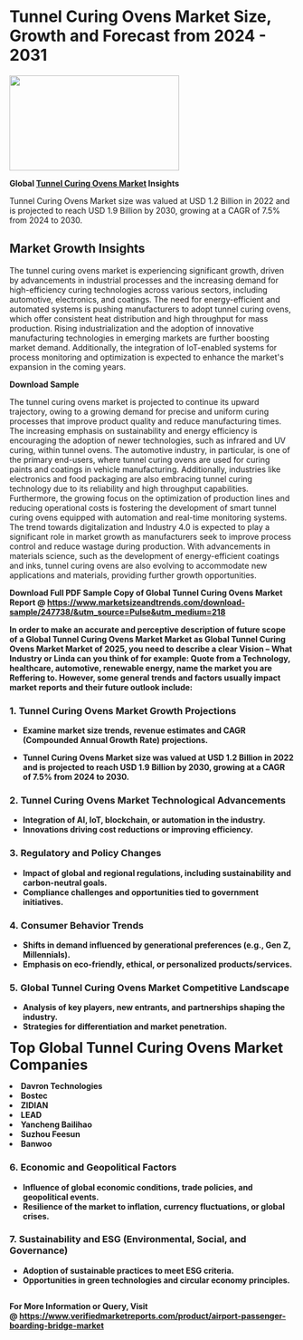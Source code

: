 <H1>Tunnel Curing Ovens Market Size, Growth and Forecast from 2024 - 2031</H1><img class="aligncenter size-medium wp-image-584254" src="https://thirdeyenews.in/wp-content/uploads/2024/09/Global-Market-Research-300x168.jpeg" alt="" width="300" height="168" /><p><strong>Global&nbsp;<a href="https://www.marketsizeandtrends.com/download-sample/247738/&amp;utm_source=Pulse&amp;utm_medium=218">Tunnel Curing Ovens Market</a> Insights</strong></p><p>Tunnel Curing Ovens Market size was valued at USD 1.2 Billion in 2022 and is projected to reach USD 1.9 Billion by 2030, growing at a CAGR of 7.5% from 2024 to 2030.</p><p><h2>Market Growth Insights</h2> <p>The tunnel curing ovens market is experiencing significant growth, driven by advancements in industrial processes and the increasing demand for high-efficiency curing technologies across various sectors, including automotive, electronics, and coatings. The need for energy-efficient and automated systems is pushing manufacturers to adopt tunnel curing ovens, which offer consistent heat distribution and high throughput for mass production. Rising industrialization and the adoption of innovative manufacturing technologies in emerging markets are further boosting market demand. Additionally, the integration of IoT-enabled systems for process monitoring and optimization is expected to enhance the market's expansion in the coming years.</p> <p><strong>Download Sample</strong></p> <p>The tunnel curing ovens market is projected to continue its upward trajectory, owing to a growing demand for precise and uniform curing processes that improve product quality and reduce manufacturing times. The increasing emphasis on sustainability and energy efficiency is encouraging the adoption of newer technologies, such as infrared and UV curing, within tunnel ovens. The automotive industry, in particular, is one of the primary end-users, where tunnel curing ovens are used for curing paints and coatings in vehicle manufacturing. Additionally, industries like electronics and food packaging are also embracing tunnel curing technology due to its reliability and high throughput capabilities. Furthermore, the growing focus on the optimization of production lines and reducing operational costs is fostering the development of smart tunnel curing ovens equipped with automation and real-time monitoring systems. The trend towards digitalization and Industry 4.0 is expected to play a significant role in market growth as manufacturers seek to improve process control and reduce wastage during production. With advancements in materials science, such as the development of energy-efficient coatings and inks, tunnel curing ovens are also evolving to accommodate new applications and materials, providing further growth opportunities.</p> <p><strong></p><p><span class=""><strong>Download Full PDF Sample Copy of Global Tunnel Curing Ovens Market Report</strong> @ <a href="https://www.marketsizeandtrends.com/download-sample/247738/&amp;utm_source=Pulse&amp;utm_medium=218" target="_blank">https://www.marketsizeandtrends.com/download-sample/247738/&amp;utm_source=Pulse&amp;utm_medium=218</a></span></p><p>In order to make an accurate and perceptive description of future scope of a Global&nbsp;Tunnel Curing Ovens Market Market as Global&nbsp;Tunnel Curing Ovens Market Market of 2025, you need to describe a clear Vision &ndash; What Industry or Linda can you think of for example: Quote from a Technology, healthcare, automotive, renewable energy, name the market you are Reffering to. However, some general trends and factors usually impact market reports and their future outlook include:</p><h3>1.&nbsp;<strong>Tunnel Curing Ovens Market Growth Projections</strong></h3><ul><li>Examine market size trends, revenue estimates and CAGR (Compounded Annual Growth Rate) projections.</li><li><p>Tunnel Curing Ovens Market size was valued at USD 1.2 Billion in 2022 and is projected to reach USD 1.9 Billion by 2030, growing at a CAGR of 7.5% from 2024 to 2030.</p></li></ul><h3>2.&nbsp;<strong>Tunnel Curing Ovens Market Technological Advancements</strong></h3><ul><li>Integration of AI, IoT, blockchain, or automation in the industry.</li><li>Innovations driving cost reductions or improving efficiency.</li></ul><h3>3.&nbsp;<strong>Regulatory and Policy Changes</strong></h3><ul><li>Impact of global and regional regulations, including sustainability and carbon-neutral goals.</li><li>Compliance challenges and opportunities tied to government initiatives.</li></ul><h3>4.&nbsp;<strong>Consumer Behavior Trends</strong></h3><ul><li>Shifts in demand influenced by generational preferences (e.g., Gen Z, Millennials).</li><li>Emphasis on eco-friendly, ethical, or personalized products/services.</li></ul><h3>5.&nbsp;<strong>Global Tunnel Curing Ovens Market Competitive Landscape</strong></h3><ul><li>Analysis of key players, new entrants, and partnerships shaping the industry.</li><li>Strategies for differentiation and market penetration.</li></ul><p data-pm-slice="1 1 []"><span style="color: inherit; font-family: inherit; font-size: 25px;">Top Global Tunnel Curing Ovens Market Companies</span></p><div class="" data-test-id=""><p><li>Davron Technologies</li><li> Bostec</li><li> ZIDIAN</li><li> LEAD</li><li> Yancheng Bailihao</li><li> Suzhou Feesun</li><li> Banwoo</li></p></div><h3>6.&nbsp;<strong>Economic and Geopolitical Factors</strong></h3><ul><li>Influence of global economic conditions, trade policies, and geopolitical events.</li><li>Resilience of the market to inflation, currency fluctuations, or global crises.</li></ul><h3>7.&nbsp;<strong>Sustainability and ESG (Environmental, Social, and Governance)</strong></h3><ul><li>Adoption of sustainable practices to meet ESG criteria.</li><li>Opportunities in green technologies and circular economy principles.</li></ul><h2><strong style="font-size: 14px;">For More Information or Query, Visit @&nbsp;</strong><a style="background-color: #ffffff; font-size: 14px;" href="https://www.marketsizeandtrends.com/report/tunnel-curing-ovens-market/" target="_blank">https://www.verifiedmarketreports.com/product/airport-passenger-boarding-bridge-market</a></h2>
